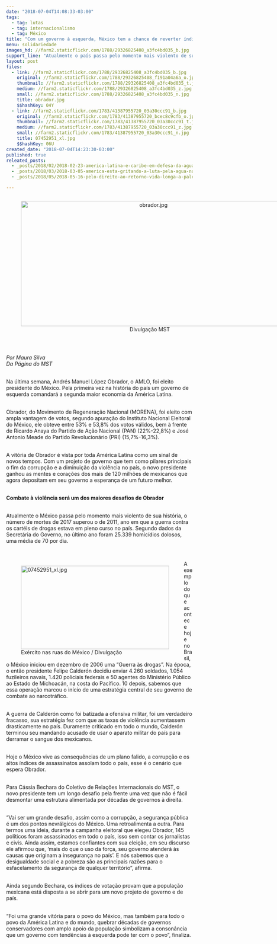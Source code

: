 ```yaml
---
date: "2018-07-04T14:08:33-03:00"
tags:
  - tag: lutas
  - tag: internacionalismo
  - tag: México
title: "Com um governo à esquerda, México tem a chance de reverter índices de violência   "
menu: solidariedade
images_hd: //farm2.staticflickr.com/1788/29326825408_a3fc4bd035_b.jpg
support_line: "Atualmente o país passa pelo momento mais violento de sua história, o número de mortes de 2017 superou o de 2011, ano em que a guerra contra os cartéis de drogas estava em pleno curso "
layout: post
files:
  - link: //farm2.staticflickr.com/1788/29326825408_a3fc4bd035_b.jpg
    original: //farm2.staticflickr.com/1788/29326825408_f191a04a6a_o.jpg
    thumbnail: //farm2.staticflickr.com/1788/29326825408_a3fc4bd035_t.jpg
    medium: //farm2.staticflickr.com/1788/29326825408_a3fc4bd035_z.jpg
    small: //farm2.staticflickr.com/1788/29326825408_a3fc4bd035_n.jpg
    title: obrador.jpg
    $$hashKey: 04Y
  - link: //farm2.staticflickr.com/1783/41387955720_03a30ccc91_b.jpg
    original: //farm2.staticflickr.com/1783/41387955720_bcec8c9cfb_o.jpg
    thumbnail: //farm2.staticflickr.com/1783/41387955720_03a30ccc91_t.jpg
    medium: //farm2.staticflickr.com/1783/41387955720_03a30ccc91_z.jpg
    small: //farm2.staticflickr.com/1783/41387955720_03a30ccc91_n.jpg
    title: 07452951_xl.jpg
    $$hashKey: 06U
created_date: "2018-07-04T14:23:30-03:00"
published: true
releated_posts:
  - _posts/2018/02/2018-02-23-america-latina-e-caribe-em-defesa-da-agua.md
  - _posts/2018/03/2018-03-05-america-esta-gritando-a-luta-pela-agua-na-america-latina.md
  - _posts/2018/05/2018-05-16-pelo-direito-ao-retorno-vida-longa-a-palestina.md

---
```

<div style="text-align:center">
<figure class="image" style="display:inline-block"><img alt="obrador.jpg" height="338" src="//farm2.staticflickr.com/1788/29326825408_a3fc4bd035_b.jpg" width="700" />
<figcaption>Divulga&ccedil;&atilde;o MST&nbsp;</figcaption>
</figure>
</div>

<p>&nbsp;</p>

<p><em>Por Maura Silva<br />
Da P&aacute;gina do MST</em></p>

<p><br />
Na &uacute;ltima semana, Andr&eacute;s Manuel L&oacute;pez Obrador, o AMLO, foi eleito presidente do M&eacute;xico. Pela primeira vez na hist&oacute;ria do pa&iacute;s um governo de esquerda comandar&aacute; a segunda maior economia da Am&eacute;rica Latina.</p>

<p><br />
Obrador, do Movimento de Regenera&ccedil;&atilde;o Nacional (MORENA), foi eleito com ampla vantagem de votos, segundo apura&ccedil;&atilde;o do Instituto Nacional Eleitoral do M&eacute;xico, ele obteve entre 53% e 53,8% dos votos v&aacute;lidos, bem &agrave; frente de Ricardo Anaya do Partido de A&ccedil;&atilde;o Nacional (PAN) (22%-22,8%) e Jos&eacute; Antonio Meade do Partido Revolucion&aacute;rio (PRI) (15,7%-16,3%).&nbsp;</p>

<p><br />
A vit&oacute;ria de Obrador &eacute; vista por toda Am&eacute;rica Latina como um sinal de novos tempos. Com um projeto de governo que tem como pilares principais o fim da corrup&ccedil;&atilde;o e a diminui&ccedil;&atilde;o da viol&ecirc;ncia no pa&iacute;s, o novo presidente ganhou as mentes e cora&ccedil;&otilde;es dos mais de 120 milh&otilde;es de mexicanos que agora depositam em seu governo a esperan&ccedil;a de um futuro melhor.</p>

<p><br />
<strong>Combate &agrave; viol&ecirc;ncia ser&aacute; um dos maiores desafios de Obrador </strong></p>

<p><br />
Atualmente o M&eacute;xico passa pelo momento mais violento de sua hist&oacute;ria, o n&uacute;mero de mortes de 2017 superou o de 2011, ano em que a guerra contra os cart&eacute;is de drogas estava em pleno curso no pa&iacute;s. Segundo dados da Secret&aacute;ria do Governo, no &uacute;ltimo ano foram&nbsp;25.339 homic&iacute;dios dolosos, uma m&eacute;dia de 70 por dia.&nbsp;</p>

<p>&nbsp;</p>

<figure class="image" style="float:left"><img alt="07452951_xl.jpg" height="225" src="//farm2.staticflickr.com/1783/41387955720_03a30ccc91_b.jpg" width="400" />
<figcaption>Ex&eacute;rcito nas ruas do M&eacute;xico / Divulga&ccedil;&atilde;o</figcaption>
</figure>

<p>A exemplo do que acontece hoje no Brasil, o M&eacute;xico iniciou em dezembro de 2006 uma &ldquo;Guerra &agrave;s drogas&rdquo;. Na &eacute;poca, o ent&atilde;o presidente Felipe Calder&oacute;n decidiu enviar 4.260 soldados, 1.054 fuzileiros navais, 1.420 policiais federais e 50 agentes do Minist&eacute;rio P&uacute;blico ao Estado de Michoac&aacute;n, na costa do Pac&iacute;fico. 10 depois, sabemos que essa opera&ccedil;&atilde;o marcou o in&iacute;cio de uma estrat&eacute;gia central de seu governo de combate ao narcotr&aacute;fico.</p>

<p><br />
A guerra de Calder&oacute;n como foi batizada a ofensiva militar, foi um verdadeiro fracasso, sua estrat&eacute;gia fez com que as taxas de viol&ecirc;ncia aumentassem drasticamente no pa&iacute;s. Duramente criticado em todo o mundo, Calder&oacute;n terminou seu mandando acusado de usar o aparato militar do pa&iacute;s para derramar o sangue dos mexicanos. &nbsp;&nbsp;</p>

<p><br />
Hoje o M&eacute;xico vive as consequ&ecirc;ncias de um plano falido, a corrup&ccedil;&atilde;o e os altos &iacute;ndices de assassinatos assolam todo o pa&iacute;s, esse &eacute; o cen&aacute;rio que espera Obrador.</p>

<p><br />
Para C&aacute;ssia Bechara do Coletivo de Rela&ccedil;&otilde;es Internacionais do MST, o novo presidente tem um longo desafio pela frente uma vez que n&atilde;o &eacute; f&aacute;cil desmontar uma estrutura alimentada por d&eacute;cadas de governos &agrave; direita.</p>

<p><br />
&ldquo;Vai ser um grande desafio, assim como a corrup&ccedil;&atilde;o, a seguran&ccedil;a p&uacute;blica &eacute; um dos pontos nevr&aacute;lgicos do M&eacute;xico. Uma retroalimenta a outra. Para termos uma ideia, durante a campanha eleitoral que elegeu Obrador, 145 pol&iacute;ticos foram assassinados em todo o pa&iacute;s, isso sem contar os jornalistas e civis. Ainda assim, estamos confiantes com sua elei&ccedil;&atilde;o, em seu discurso ele afirmou que, &lsquo;mais do que o uso da for&ccedil;a, seu governo atender&aacute; &agrave;s causas que originam a inseguran&ccedil;a no pa&iacute;s&rsquo;. E n&oacute;s sabemos que a desigualdade social e a pobreza s&atilde;o as principais raz&otilde;es para o esfacelamento da seguran&ccedil;a de qualquer territ&oacute;rio&rdquo;, afirma.</p>

<p><br />
Ainda segundo Bechara, os &iacute;ndices de vota&ccedil;&atilde;o provam que a popula&ccedil;&atilde;o mexicana est&aacute; disposta a se abrir para um novo projeto de governo e de pa&iacute;s.</p>

<p><br />
&ldquo;Foi uma grande vit&oacute;ria para o povo do M&eacute;xico, mas tamb&eacute;m para todo o povo da Am&eacute;rica Latina e do mundo, quebrar d&eacute;cadas de governos conservadores com amplo apoio da popula&ccedil;&atilde;o simbolizam a conson&acirc;ncia que um governo com tend&ecirc;ncias &agrave; esquerda pode ter com o povo&rdquo;, finaliza.</p>

<p>&nbsp;</p>

<p>&nbsp;</p>

